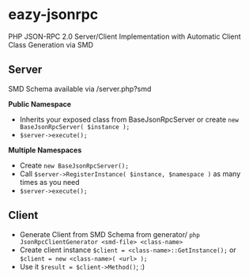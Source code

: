 eazy-jsonrpc
============

PHP JSON-RPC 2.0 Server/Client Implementation with Automatic Client Class Generation via SMD

Server
------

SMD Schema available via /server.php?smd

__Public Namespace__

* Inherits your exposed class from BaseJsonRpcServer or create `new BaseJsonRpcServer( $instance );`
* `$server->execute();`

__Multiple Namespaces__

* Create `new BaseJsonRpcServer();`
* Call `$server->RegisterInstance( $instance, $namespace )` as many times as you need
* `$server->execute();`


Client
------

* Generate Client from SMD Schema from generator/ `php JsonRpcClientGenerator <smd-file> <class-name>`
* Create client instance `$client = <class-name>::GetInstance();` or `$client = new <class-name>( <url> );`
* Use it `$result = $client->Method()`; :)
